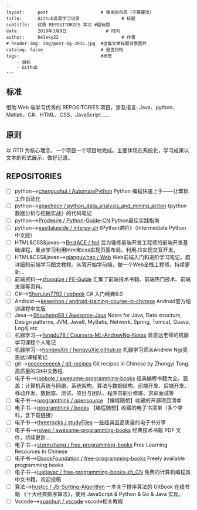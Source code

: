 ```
--
layout:     post   				    # 使用的布局（不需要改）
title:      Github资源学习记录 				# 标题 
subtitle:   优质 REPOSITORIES 学习 #副标题
date:       2019年3月9日 				# 时间
author:     helexy22 						# 作者
# header-img: img/post-bg-2015.jpg 	#这篇文章标题背景图片
catalog: false 						# 是否归档
tags:								#标签
    - 目标
    - Github
---
```

## 标准

借助 Web 端学习优秀的 REPOSITORIES 项目，涉及语言: Java、python、Matlab、C#、HTML、CSS、JavaScript……

## 原则

以 GTD 为核心理念，一个项目一个项目地完成。主要体现在系统化，学习成果以文本的形式展示，做好记录。

## REPOSITORIES

- [ ] python-->[chenguohui / AutomatePython](https://github.com/chenguohui/AutomatePython)  Python 编程快速上手——让繁琐工作自动化
- [ ] python-->[apachecn / python_data_analysis_and_mining_action](https://github.com/apachecn/python_data_analysis_and_mining_action)  《python数据分析与挖掘实战》的代码笔记
- [ ] python-->[Prodesire / Python-Guide-CN](https://github.com/Prodesire/Python-Guide-CN)  Python最佳实践指南
- [ ] python-->[eastlakeside / interpy-zh](https://github.com/eastlakeside/interpy-zh)  《Python进阶》（Intermediate Python 中文版）
- [ ] HTML&CSS&javas-->[BestACE / fed](https://github.com/BestACE/fed)  旨为锤炼前端开发工程师的前端开发基础课程，重点学习利用html和css实现页面布局，利用JS实现交互开发。
- [ ] HTML&CSS&javas-->[qianguyihao / Web](https://github.com/qianguyihao/Web)  Web前端入门和进阶学习笔记，超详细的前端学习图文教程。从零开始学前端，做一个Web全栈工程师。持续更新...
- [ ] 前端资料-->[zhaoqize / FE-Guide](https://github.com/zhaoqize/FE-Guide)  汇集了前端技术书籍、前端热门技术、前端发展等资料。
- [ ] C#-->[ShenJun7792 / csbook](https://github.com/ShenJun7792/csbook)  C# 入门经典6.0
- [ ] Android-->[kesenhoo / android-training-course-in-chinese](https://github.com/kesenhoo/android-training-course-in-chinese)  Android官方培训课程中文版
- [ ] Java-->[Shouheng88 / Awesome-Java](https://github.com/Shouheng88/Awesome-Java)  Notes for Java, Data structure, Design patterns, JVM, Java8, MyBatis, Network, Spring, Tomcat, Guava, Log4j etc
- [ ] 机器学习-->[fengdu78 / Coursera-ML-AndrewNg-Notes](https://github.com/fengdu78/Coursera-ML-AndrewNg-Notes)  吴恩达老师的机器学习课程个人笔记
- [ ] 机器学习-->[hongyuXie / hongyuXie.github.io](https://github.com/hongyuXie/hongyuXie.github.io)  机器学习师从Andrew Ng(吴恩达)课程笔记
- [ ] git-->[geeeeeeeeek / git-recipes](https://github.com/geeeeeeeeek/git-recipes)   Git recipes in Chinese by Zhongyi Tong. 高质量的Git中文教程.
- [ ] 电子书-->[jobbole / awesome-programming-books](https://github.com/jobbole/awesome-programming-books)  经典编程书籍大全，涵盖：计算机系统与网络、系统架构、算法与数据结构、前端开发、后端开发、移动开发、数据库、测试、项目与团队、程序员职业修炼、求职面试等
- [ ] 电子书-->[programthink / opensource](https://github.com/programthink/opensource)  【编程随想】收藏的开源项目清单
- [ ] 电子书-->[programthink / books](https://github.com/programthink/books)  【编程随想】收藏的电子书清单（多个学科，含下载链接）
- [ ] 电子书-->[threerocks / studyFiles](https://github.com/threerocks/studyFiles)  一些经典且高质量的电子书分享
- [ ] 电子书-->[royeo / awesome-programming-books](https://github.com/royeo/awesome-programming-books)  经典技术书籍 PDF 文件，持续更新...
- [ ] 电子书-->[stormzhang / free-programming-books](https://github.com/stormzhang/free-programming-books) Free Learning Resources In Chinese
- [ ] 电子书-->[EbookFoundation / free-programming-books](https://github.com/EbookFoundation/free-programming-books) Freely available programming books
- [ ] 电子书-->[justjavac / free-programming-books-zh_CN](https://github.com/justjavac/free-programming-books-zh_CN)  免费的计算机编程类中文书籍，欢迎投稿
- [ ] 算法-->[hustcc / JS-Sorting-Algorithm](https://github.com/hustcc/JS-Sorting-Algorithm)  一本关于排序算法的 GitBook 在线书籍 《十大经典排序算法》，使用 JavaScript & Python & Go & Java 实现。
- [ ] Vscode-->[xuanhun / vscode](https://github.com/xuanhun/vscode)  vscode相关教程
